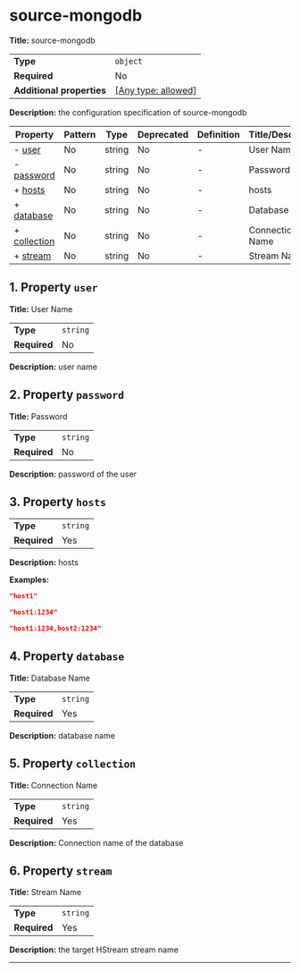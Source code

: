 # source-mongodb

**Title:** source-mongodb

|                           |                                                                           |
| ------------------------- | ------------------------------------------------------------------------- |
| **Type**                  | `object`                                                                  |
| **Required**              | No                                                                        |
| **Additional properties** | [[Any type: allowed]](# "Additional Properties of any type are allowed.") |

**Description:** the configuration specification of source-mongodb

| Property                     | Pattern | Type   | Deprecated | Definition | Title/Description |
| ---------------------------- | ------- | ------ | ---------- | ---------- | ----------------- |
| - [user](#user )             | No      | string | No         | -          | User Name         |
| - [password](#password )     | No      | string | No         | -          | Password          |
| + [hosts](#hosts )           | No      | string | No         | -          | hosts             |
| + [database](#database )     | No      | string | No         | -          | Database Name     |
| + [collection](#collection ) | No      | string | No         | -          | Connection Name   |
| + [stream](#stream )         | No      | string | No         | -          | Stream Name       |

## <a name="user"></a>1. Property `user`

**Title:** User Name

|              |          |
| ------------ | -------- |
| **Type**     | `string` |
| **Required** | No       |

**Description:** user name

## <a name="password"></a>2. Property `password`

**Title:** Password

|              |          |
| ------------ | -------- |
| **Type**     | `string` |
| **Required** | No       |

**Description:** password of the user

## <a name="hosts"></a>3. Property `hosts`

|              |          |
| ------------ | -------- |
| **Type**     | `string` |
| **Required** | Yes      |

**Description:** hosts

**Examples:** 

```json
"host1"
```

```json
"host1:1234"
```

```json
"host1:1234,host2:1234"
```

## <a name="database"></a>4. Property `database`

**Title:** Database Name

|              |          |
| ------------ | -------- |
| **Type**     | `string` |
| **Required** | Yes      |

**Description:** database name

## <a name="collection"></a>5. Property `collection`

**Title:** Connection Name

|              |          |
| ------------ | -------- |
| **Type**     | `string` |
| **Required** | Yes      |

**Description:** Connection name of the database

## <a name="stream"></a>6. Property `stream`

**Title:** Stream Name

|              |          |
| ------------ | -------- |
| **Type**     | `string` |
| **Required** | Yes      |

**Description:** the target HStream stream name

----------------------------------------------------------------------------------------------------------------------------
